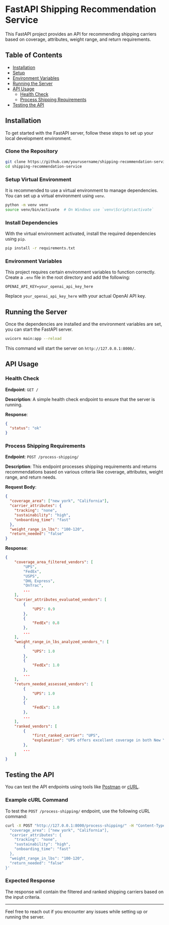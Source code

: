 # FastAPI Shipping Recommendation Service

This FastAPI project provides an API for recommending shipping carriers based on coverage, attributes, weight range, and return requirements.

## Table of Contents
- [Installation](#installation)
- [Setup](#setup)
- [Environment Variables](#environment-variables)
- [Running the Server](#running-the-server)
- [API Usage](#api-usage)
  - [Health Check](#health-check)
  - [Process Shipping Requirements](#process-shipping-requirements)
- [Testing the API](#testing-the-api)

## Installation

To get started with the FastAPI server, follow these steps to set up your local development environment.

### Clone the Repository

```bash
git clone https://github.com/yourusername/shipping-recommendation-service.git
cd shipping-recommendation-service
```

### Setup Virtual Environment

It is recommended to use a virtual environment to manage dependencies. You can set up a virtual environment using `venv`.

```bash
python -m venv venv
source venv/bin/activate  # On Windows use `venv\Scripts\activate`
```

### Install Dependencies

With the virtual environment activated, install the required dependencies using `pip`.

```bash
pip install -r requirements.txt
```

### Environment Variables

This project requires certain environment variables to function correctly. Create a `.env` file in the root directory and add the following:

```env
OPENAI_API_KEY=your_openai_api_key_here
```

Replace `your_openai_api_key_here` with your actual OpenAI API key.

## Running the Server

Once the dependencies are installed and the environment variables are set, you can start the FastAPI server.

```bash
uvicorn main:app --reload
```

This command will start the server on `http://127.0.0.1:8000/`.

## API Usage

### Health Check

**Endpoint**: `GET /`

**Description**: A simple health check endpoint to ensure that the server is running.

**Response**:
```json
{
  "status": "ok"
}
```

### Process Shipping Requirements

**Endpoint**: `POST /process-shipping/`

**Description**: This endpoint processes shipping requirements and returns recommendations based on various criteria like coverage, attributes, weight range, and return needs.

**Request Body**:
```json
{
  "coverage_area": ["new york", "California"],
  "carrier_attributes": {
    "tracking": "none",
    "sustainability": "high",
    "onboarding_time": "fast"
  },
  "weight_range_in_lbs": "100-120",
  "return_needed": "false"
}
```

**Response**:
```json
{
    "coverage_area_filtered_vendors": [
        "UPS",
        "FedEx",
        "USPS",
        "DHL Express",
        "OnTrac",
        ...
    ],
    "carrier_attributes_evaluated_vendors": [
        {
            "UPS": 0.9
        },
        {
            "FedEx": 0.8
        },
        ...
    ],
    "weight_range_in_lbs_analyzed_vendors_": [
        {
            "UPS": 1.0
        },
        {
            "FedEx": 1.0
        },
        ...
    ],
    "return_needed_assessed_vendors": [
        {
            "UPS": 1.0
        },
        {
            "FedEx": 1.0
        },
        ...
    ],
    "ranked_vendors": [
        {
            "first_ranked_carrier": "UPS",
            "explanation": "UPS offers excellent coverage in both New York and California while ensuring fast onboarding and a high level of sustainability. Additionally, it can support the weight range of 100-120 lbs effectively."
        },
        ...
    ]
}
```

## Testing the API

You can test the API endpoints using tools like [Postman](https://www.postman.com/) or [cURL](https://curl.se/).

### Example cURL Command

To test the `POST /process-shipping/` endpoint, use the following cURL command:

```bash
curl -X POST "http://127.0.0.1:8000/process-shipping/" -H "Content-Type: application/json" -d '{
  "coverage_area": ["new york", "California"],
  "carrier_attributes": {
    "tracking": "none",
    "sustainability": "high",
    "onboarding_time": "fast"
  },
  "weight_range_in_lbs": "100-120",
  "return_needed": "false"
}'
```

### Expected Response

The response will contain the filtered and ranked shipping carriers based on the input criteria.

---

Feel free to reach out if you encounter any issues while setting up or running the server.
